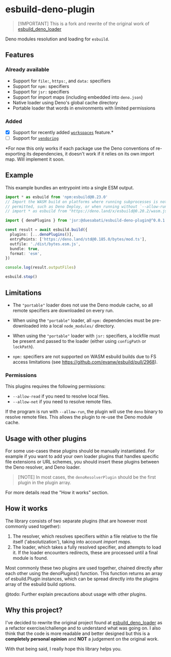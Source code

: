 # esbuild-deno-plugin

> [!IMPORTANT] This is a fork and rewrite of the original work of
> [esbuild_deno_loader](https://github.com/lucacasonato/esbuild_deno_loader)

Deno modules resolution and loading for `esbuild`.

## Features

### Already available

- Support for `file:`, `https:`, and `data:` specifiers
- Support for `npm:` specifiers
- Support for `jsr:` specifiers
- Support for import maps (including embedded into `deno.json`)
- Native loader using Deno's global cache directory
- Portable loader that words in environments with limited permissions

### Added

- [x] Support for recently added
      [`workspaces`](https://docs.deno.com/runtime/manual/basics/workspaces/)
      feature.*
- [ ] Support for
      [`vendoring`](https://docs.deno.com/runtime/manual/basics/vendoring/)

*For now this only works if each package use the Deno conventions of
re-exporting its dependencies, it doesn't work if it relies on its own import
map. Will implement it soon.

## Example

This example bundles an entrypoint into a single ESM output.

```ts
import * as esbuild from 'npm:esbuild@0.23.0'
// Import the WASM build on platforms where running subprocesses is not
// permitted, such as Deno Deploy, or when running without `--allow-run`.
// import * as esbuild from "https://deno.land/x/esbuild@0.20.2/wasm.js";

import { denoPlugins } from 'jsr:@duesabati/esbuild-deno-plugin@^0.0.1'

const result = await esbuild.build({
  plugins: [...denoPlugins()],
  entryPoints: ['https://deno.land/std@0.185.0/bytes/mod.ts'],
  outfile: './dist/bytes.esm.js',
  bundle: true,
  format: 'esm',
})

console.log(result.outputFiles)

esbuild.stop()
```

## Limitations

- The `"portable"` loader does not use the Deno module cache, so all remote
  specifiers are downloaded on every run.

- When using the `"portable"` loader, all `npm:` dependencies must be
  pre-downloaded into a local `node_modules/` directory.

- When using the `"portable"` loader with `jsr:` specifiers, a lockfile must be
  present and passed to the loader (either using `configPath` or `lockPath`).

- `npm:` specifiers are not supported on WASM esbuild builds due to FS access
  limitations (see https://github.com/evanw/esbuild/pull/2968).

### Permissions

This plugins requires the following permissions:

- `--allow-read` if you need to resolve local files.
- `--allow-net` if you need to resolve remote files.

If the program is run with `--allow-run`, the plugin will use the `deno` binary
to resolve remote files. This allows the plugin to re-use the Deno module cache.

## Usage with other plugins

For some use-cases these plugins should be manually instantiated. For example if
you want to add your own loader plugins that handles specific file extensions or
URL schemes, you should insert these plugins between the Deno resolver, and Deno
loader.

> [!NOTE] In most cases, the `denoResolverPlugin` should be the first plugin in
> the plugin array.

For more details read the "How it works" section.

## How it works

The library consists of two separate plugins (that are however most commonly
used together):

1. The resolver, which resolves specifiers within a file relative to the file
   itself ('absolutization'), taking into account _import maps_.
1. The loader, which takes a fully resolved specifier, and attempts to load it.
   If the loader encounters redirects, these are processed until a final module
   is found.

Most commonly these two plugins are used together, chained directly after each
other using the denoPlugins() function. This function returns an array of
esbuild.Plugin instances, which can be spread directly into the plugins array of
the esbuild build options.

@todo: Further explain precautions about usage with other plugins.

## Why this project?

I've decided to rewrite the original project found at
[esbuild_deno_loader](https://github.com/lucacasonato/esbuild_deno_loader) as a
refactor exercise/challenge and to understand what was going on. I also think
that the code is more readable and better designed but this is a **completely
personal opinion** and **NOT** a judgement on the original work.

With that being said, I really hope this library helps you.
